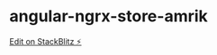 # angular-ngrx-store-amrik

[Edit on StackBlitz ⚡️](https://stackblitz.com/edit/angular-ngrx-store-amrik)